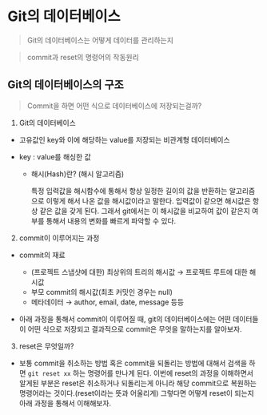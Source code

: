 # Git의 데이터베이스

> Git의 데이터베이스는 어떻게 데이터를 관리하는지

> commit과 reset의 명령어의 작동원리

## Git의 데이터베이스의 구조

> Commit을 하면 어떤 식으로 데이터베이스에 저장되는걸까?

1. Git의 데이터베이스

- 고유값인 key와 이에 해당하는 value를 저장되는 비관계형 데이터베이스
- key : value를 해싱한 값

  - 해시(Hash)란? (해시 알고리즘)

    특정 입력값을 해시함수에 통해서 항상 일정한 길이의 값을 반환하는 알고리즘으로 이렇게 해서 나온 값을 해시값이라고 말한다. 입력값이 같으면 해시값은 항상 같은 값을 갖게 된다. 그래서 git에서는 이 해시값을 비교하여 값이 같은지 여부를 통해서 내용의 변화를 빠르게 파악할 수 있다.

2. commit이 이루어지는 과정

- commit의 재료

  - (프로젝트 스냅샷에 대한) 최상위의 트리의 해시값
    → 프로젝트 루트에 대한 해시값
  - 부모 commit의 해시값(최초 커밋인 경우는 null)
  - 메타데이터
    → author, email, date, message 등등

- 아래 과정을 통해서 commit이 이루어질 때, git의 데이터베이스에는 어떤 데이터들이 어떤 식으로 저장되고 결과적으로 commit은 무엇을 말하는지를 알아보자.

3. reset은 무엇일까?

- 보통 commit을 취소하는 방법 혹은 commit을 되돌리는 방법에 대해서 검색을 하면 `git reset xx` 하는 명령어를 만나게 된다. 이번에 reset의 과정을 이해하면서 알게된 부분은 reset은 취소하거나 되돌리는게 아니라 해당 commit으로 복원하는 명령어라는 것이다.(reset이라는 뜻과 어울리게) 그렇다면 어떻게 reset이 되는지 아래 과정을 통해서 이해해보자.
